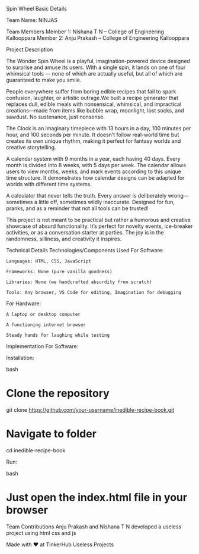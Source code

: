 Spin Wheel
Basic Details

Team Name: NINJAS

Team Members
Member 1: Nishana T N  – College of Engineering Kallooppara
Member 2: Anju Prakash – College of Engineering Kallooppara

Project Description

The Wonder Spin Wheel is a playful, imagination-powered device designed to surprise and amuse its users. With a single spin, it lands on one of four whimsical tools — none of which are actually useful, but all of which are guaranteed to make you smile.

People everywhere suffer from boring edible recipes that fail to spark confusion, laughter, or artistic outrage.We built a recipe generator that replaces dull, edible meals with nonsensical, whimsical, and impractical creations—made from items like bubble wrap, moonlight, lost socks, and sawdust. No sustenance, just nonsense.

The  Clock is an imaginary timepiece with 13 hours in a day, 100 minutes per hour, and 100 seconds per minute. It doesn’t follow real-world time but creates its own unique rhythm, making it perfect for fantasy worlds and creative storytelling.

A calendar system with 9 months in a year, each having 40 days. Every month is divided into 8 weeks, with 5 days per week. The calendar allows users to view months, weeks, and mark events according to this unique time structure. It demonstrates how calendar designs can be adapted for worlds with different time systems.

A calculator that never tells the truth. Every answer is deliberately wrong—sometimes a little off, sometimes wildly inaccurate. Designed for fun, pranks, and as a reminder that not all tools can be trusted!

This project is not meant to be practical but rather a humorous and creative showcase of absurd functionality. It’s perfect for novelty events, ice-breaker activities, or as a conversation starter at parties. The joy is in the randomness, silliness, and creativity it inspires.

Technical Details
Technologies/Components Used
For Software:

    Languages: HTML, CSS, JavaScript

    Frameworks: None (pure vanilla goodness)

    Libraries: None (we handcrafted absurdity from scratch)

    Tools: Any browser, VS Code for editing, Imagination for debugging

For Hardware:

    A laptop or desktop computer

    A functioning internet browser

    Steady hands for laughing while testing

Implementation
For Software:

Installation:

bash
# Clone the repository
git clone https://github.com/your-username/inedible-recipe-book.git

# Navigate to folder
cd inedible-recipe-book

Run:

bash
# Just open the index.html file in your browser

Team Contributions
Anju Prakash and Nishana T N developed a useless project using html css and js

Made with ❤️ at TinkerHub Useless Projects